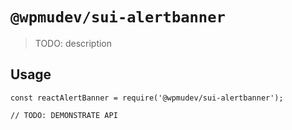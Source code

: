 # `@wpmudev/sui-alertbanner`

> TODO: description

## Usage

```
const reactAlertBanner = require('@wpmudev/sui-alertbanner');

// TODO: DEMONSTRATE API
```
